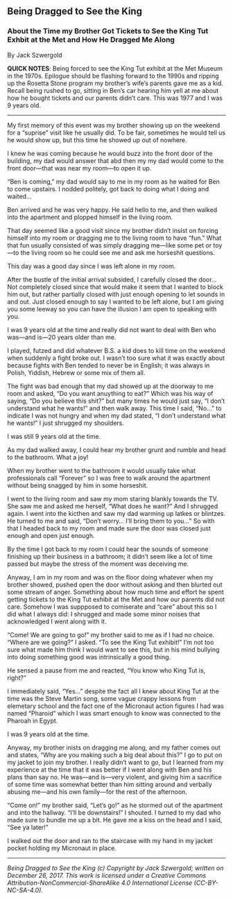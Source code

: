 ## Being Dragged to See the King
### About the Time my Brother Got Tickets to See the King Tut Exhbit at the Met and How He Dragged Me Along

By Jack Szwergold

**QUICK NOTES**: Being forced to see the King Tut exhibit at the Met Museum in the 1970s. Epilogue should be flashing forward to the 1990s and ripping up the Rosetta Stone program my brother’s wife’s parents gave me as a kid. Recall being rushed to go, sitting in Ben’s car hearing him yell at me about how he bought tickets and our parents didn’t care. This was 1977 and I was 9 years old.

***

My first memory of this event was my brother showing up on the weekend for a “suprise” visit like he usually did. To be fair, sometimes he would tell us he would show up, but this time he showed up out of nowhere.

I knew he was coming because he would buzz into the front door of the building, my dad would answer that abd then my my dad would come to the front door—that was near my room—to open it up.

“Ben is coming,” my dad would say to me in my room as he waited for Ben to come upstairs. I nodded politely, got back to doing what I doing and waited…

Ben arrived and he was very happy. He said hello to me, and then walked into the apartment and plopped himself in the living room.

That day seemed like a good visit since my brother didn’t insist on forcing himself into my room or dragging me to the living room to have “fun.” What that fun usually consisted of was simply dragging me—like some pet or toy—to the living room so he could see me and ask me horseshit questions.

This day was a good day since I was left alone in my room.

After the bustle of the initial arrival subsided, I carefully closed the door… Not completely closed since that would make it seem that I wanted to block him out, but rather partially closed with just enough opening to let sounds in and out. Just closed enough to say I wanted to be left alone, but I am giving you some leeway so you can have the illusion I am open to speaking with you.

I was 9 years old at the time and really did not want to deal with Ben who was—and is—20 years older than me.

I played, futzed and did whatever B.S. a kid does to kill time on the weekend when suddenly a fight broke out. I wasn’t too sure what it was exactly about because fights with Ben tended to never be in English; it was always in Polish, Yiddish, Hebrew or some mix of them all.

The fight was bad enough that my dad showed up at the doorway to me room and asked, “Do you want anuything to eat?” Which was his way of saying, “Do you believe this shit?” but many times he would just say, “I don’t understand what he wants!” and then walk away. This time I said, “No…” to indicate I was not hungry and when my dad stated, “I don’t understand what he wants!” I just shrugged my shoulders.

I was still 9 years old at the time.

As my dad walked away, I could hear my brother grunt and rumble and head to the bathroom. What a joy!

When my brother went to the bathroom it would usually take what professionals call “Forever” so I was free to walk around the apartment without being snagged by him in some horseshit.

I went to the living room and saw my mom staring blankly towards the TV. She saw me and asked me herself, “What does he want?” And I shrugged again. I went into the kicthen and saw my dad warming up latkes or blintzes. He turned to me and said, “Don’t worry… I’ll bring them to you…” So with that I headed back to my room and made sure the door was closed just enough and open just enough.

By the time I got back to my room I could hear the sounds of someone finishing up their business in a bathroom; it didn’t seem like a lot of time passed but maybe the stress of the moment was deceiving me.

Anyway, I am in my room and was on the floor doing whatever when my brother showed, pushed open the door without asking and then blurted out some stream of anger. Something about how much time and effort he spent getting tickets to the King Tut exhibit at the Met and how our parents did not care. Somehow I was suppposed to comiserate and “care” about this so I did what I always did: I shrugged and made some minor noises that acknowledged I went along with it.

“Come! We are going to go!” my brother said to me as if I had no choice. “Where are we going?” I asked. “To see the King Tut exhibit!” I’m not too sure what made him think I would want to see this, but in his mind bullying into doing something good was intrinsically a good thing.

He sensed a pause from me and reacted, “You know who King Tut is, right?”

I immediately said, “Yes…” despite the fact all I knew about King Tut at the time was the Steve Martin song, some vague crappy lessons from elemetary school and the fact one of the Micronaut action figures I had was named “Pharoid” which I was smart enough to know was connected to the Pharoah in Egypt.

I was 9 years old at the time.

Anyway, my brother inists on dragging me along, and my father comes out and states, “Why are you making such a big deal about this?” I go to put on my jacket to join my brother. I really didn’t want to go, but I learned from my experience at the time that it was better if I went along with Ben and his plans than say no. He was—and is—very violent, and giving him a sacrifice of some time was somewhat better than him sitting around and verbally abusing me—and his own family—for the rest of the afternoon.

“Come on!” my brother said, “Let’s go!” as he stormed out of the apartment and into the hallway. “I’ll be downstairs!” I shouted. I turned to my dad who made sure to bundle me up a bit. He gave me a kiss on the head and I said, “See ya later!”

I walked out the door and ran to the staircase with my hand in my jacket pocket holding my Micronaut in place.

***

*Being Dragged to See the King (c) Copyright by Jack Szwergold; written on December 26, 2017. This work is licensed under a Creative Commons Attribution-NonCommercial-ShareAlike 4.0 International License (CC-BY-NC-SA-4.0).*
